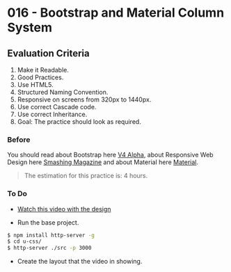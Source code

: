 # 016 - Bootstrap and Material Column System

## Evaluation Criteria

1. Make it Readable.
2. Good Practices.
3. Use HTML5.
4. Structured Naming Convention.
5. Responsive on screens from 320px to 1440px.
6. Use correct Cascade code.
7. Use correct Inheritance.
8. Goal: The practice should look as required.

### Before 
You should read about Bootstrap here [V4 Alpha][2], about Responsive Web Design here [Smashing Magazine][1] and about Material here [Material][3].

> The estimation for this practice is: 4 hours.

### To Do

- [Watch this video with the design][4] 

- Run the base project.

```sh
$ npm install http-server -g
$ cd u-css/
$ http-server ./src -p 3000
```

- Create the layout that the video in showing.


[1]: https://www.smashingmagazine.com/2011/01/guidelines-for-responsive-web-design/ 
[2]: https://v4-alpha.getbootstrap.com/layout/grid/
[3]: https://material.io/guidelines/layout/responsive-ui.html#
[4]: https://drive.google.com/a/talosdigital.com/file/d/13a5ci0ZINqH3xltSgpHYau13VYk9M-Qr/view?usp=sharing

